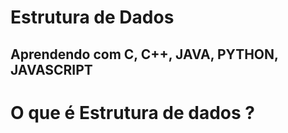 # Estrutura de Dados 
## Aprendendo com C, C++, JAVA, PYTHON, JAVASCRIPT

# O que é Estrutura de dados ?


